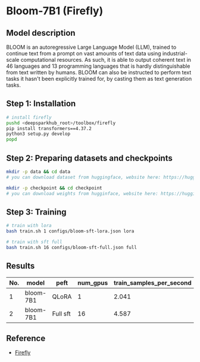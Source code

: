 # Bloom-7B1 (Firefly)

## Model description

BLOOM is an autoregressive Large Language Model (LLM), trained to continue text from a prompt on vast amounts of text
data using industrial-scale computational resources. As such, it is able to output coherent text in 46 languages and 13
programming languages that is hardly distinguishable from text written by humans. BLOOM can also be instructed to
perform text tasks it hasn't been explicitly trained for, by casting them as text generation tasks.

## Step 1: Installation

```sh
# install firefly
pushd <deepsparkhub_root>/toolbox/firefly
pip install transformers==4.37.2
python3 setup.py develop
popd
```

## Step 2: Preparing datasets and checkpoints

```sh
mkdir -p data && cd data
# you can download dataset from huggingface, website here: https://huggingface.co/datasets/BelleGroup/school_math_0.25M
```

```sh
mkdir -p checkpoint && cd checkpoint
# you can download weights from hugginface, website here: https://huggingface.co/bigscience/bloom-7b1
```

## Step 3: Training

```sh
# train with lora
bash train.sh 1 configs/bloom-sft-lora.json lora

# train with sft full 
bash train.sh 16 configs/bloom-sft-full.json full
```

## Results

| No. | model     | peft     | num_gpus | train_samples_per_second | train_steps_per_second |
|-----|-----------|----------|----------|--------------------------|------------------------|
| 1   | bloom-7B1 | QLoRA    | 1        | 2.041                    | 0.128                  |
| 2   | bloom-7B1 | Full sft | 16       | 4.587                    | 0.072                  |

## Reference

- [Firefly](https://github.com/yangjianxin1/Firefly)
